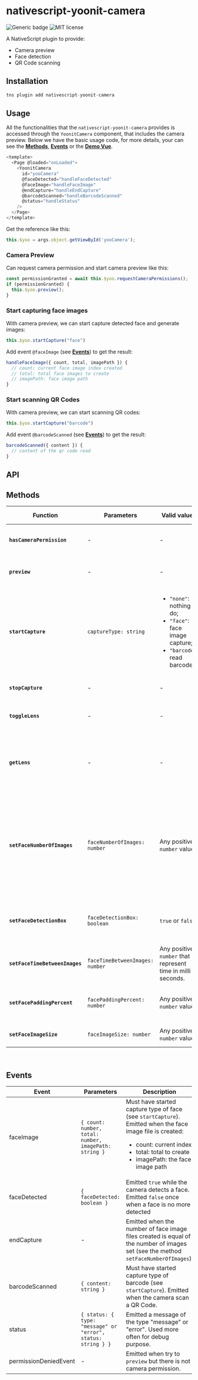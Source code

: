 # nativescript-yoonit-camera

![Generic badge](https://img.shields.io/badge/version-v1.0.0-<COLOR>.svg) ![MIT license](https://img.shields.io/badge/License-MIT-blue.svg)

A NativeScript plugin to provide:
- Camera preview
- Face detection
- QR Code scanning

## Installation

```javascript
tns plugin add nativescript-yoonit-camera
```

## Usage 
	
All the functionalities that the `nativescript-yoonit-camera` provides is accessed through the `YoonitCamera` component, that includes the camera preview. Below we have the basic usage code, for more details, your can see the [**Methods**](#methods), [**Events**](#events) or the [**Demo Vue**](https://github.com/Yoonit-Labs/nativescript-yoonit-camera/tree/development/demo-vue).
		
```javascript
<template>
  <Page @loaded="onLoaded">
    <YoonitCamera
      id="yooCamera"
      @faceDetected="handleFaceDetected"
      @faceImage="handleFaceImage"
      @endCapture="handleEndCapture"
      @barcodeScanned="handleBarcodeScanned"
      @status="handleStatus"
    />
  </Page>
</template>
```

Get the reference like this:

```javascript
this.$yoo = args.object.getViewById('yooCamera');

```

### Camera Preview

Can request camera permission and start camera preview like this:

```javascript
const permissionGranted = await this.$yoo.requestCameraPermissions();
if (permissionGranted) {
  this.$yoo.preview();
}
```

### Start capturing face images

With camera preview, we can start capture detected face and generate images:

```javascript
this.$yoo.startCapture("face")
```

Add event `@faceImage` (see [**Events**](#events)) to get the result:

```javascript
handleFaceImage({ count, total, imagePath }) {
  // count: current face image index created
  // total: total face images to create
  // imagePath: face image path
}
```

### Start scanning QR Codes

With camera preview, we can start scanning QR codes:

```javascript
this.$yoo.startCapture("barcode")
```

Add event `@barcodeScanned` (see [**Events**](#events)) to get the result:

```javascript
barcodeScanned({ content }) {
  // content of the qr code read
}
```

## API

## Methods
  
| Function | Parameters | Valid values | Return Type | Description |
|-|-|-|-|-|  
| **`hasCameraPermission`** | - | - | boolean | Return if application has camera permission.
| **`preview`** | - | - | void | Start camera preview if has permission.
| **`startCapture`** | `captureType: string` | <ul><li>`"none"`: nothing to do;</li><li>`"face"`: face image capture;</li><li>`"barcode"`: read barcode;</li></ul> | void | Set capture type none, face or barcode.
| **`stopCapture`** | - | - | void | Stop any type of capture.
| **`toggleLens`** | - | - | void | Set camera lens facing front or back.
| **`getLens`** | - | - | number | Return `number` that represents lens face state: 0 for front 1 for back camera.  
| **`setFaceNumberOfImages`** | `faceNumberOfImages: number` | Any positive `number` value | void | Default value is 0. For value 0 is saved infinity images. When saved images reached the "face number os images", the `onEndCapture` is triggered.
| **`setFaceDetectionBox`** |`faceDetectionBox: boolean` | `true` or `false` | void | Set to show face detection box when face detected.   
| **`setFaceTimeBetweenImages`** | `faceTimeBetweenImages: number` | Any positive `number` that represent time in milli seconds. | void | Set saving face images time interval in milli seconds.  
| **`setFacePaddingPercent`** | `facePaddingPercent: number` | Any positive `number` value. | void | Set face image and bounding box padding in percent.  
| **`setFaceImageSize`** | `faceImageSize: number` | Any positive `number` value. | void | Set face image size to be saved.    
  
<br/>  
  
## Events

| Event | Parameters | Description |
|-|-|-|
| faceImage | `{ count: number, total: number, imagePath: string }` | Must have started capture type of face (see `startCapture`). Emitted when the face image file is created: <ul><li>count: current index</li><li>total: total to create</li><li>imagePath: the face image path</li><ul>
| faceDetected | `{ faceDetected: boolean }` | Emitted `true` while the camera detects a face. Emitted `false` once when a face is no more detected    
| endCapture | - | Emitted when the number of face image files created is equal of the number of images set (see the method `setFaceNumberOfImages`).   
| barcodeScanned | `{ content: string }` | Must have started capture type of barcode (see `startCapture`). Emitted when the camera scan a QR Code.   
| status |`{ status: { type: "message" or "error", status: string } }` | Emitted a message of the type "message" or "error". Used more often for debug purpose.
| permissionDeniedEvent | - | Emitted when try to `preview` but there is not camera permission.
